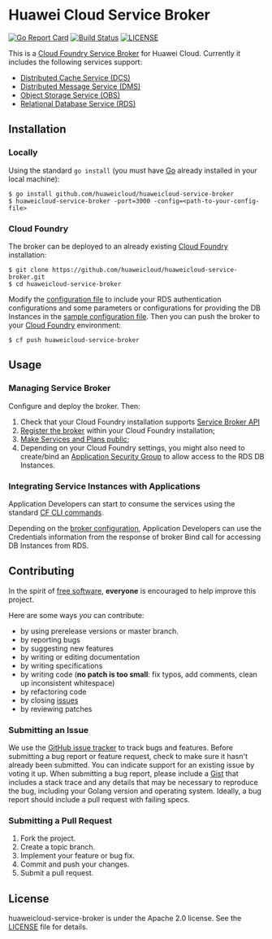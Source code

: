 # Huawei Cloud Service Broker
[![Go Report Card](https://goreportcard.com/badge/github.com/huaweicloud/huaweicloud-service-broker?branch=master)](https://goreportcard.com/badge/github.com/huaweicloud/huaweicloud-service-broker)
[![Build Status](https://travis-ci.org/huaweicloud/huaweicloud-service-broker.svg?branch=master)](https://travis-ci.org/huaweicloud/huaweicloud-service-broker)
[![LICENSE](https://img.shields.io/badge/license-Apache%202-blue.svg)](https://github.com/huaweicloud/huaweicloud-service-broker/blob/master/LICENSE)

This is a [Cloud Foundry Service Broker](https://docs.cloudfoundry.org/services/overview.html) for Huawei Cloud.
Currently it includes the following services support:
* [Distributed Cache Service (DCS)](http://www.huaweicloud.com/en-us/product/dcs.html) 
* [Distributed Message Service (DMS)](http://www.huaweicloud.com/en-us/product/dms.html) 
* [Object Storage Service (OBS)](http://www.huaweicloud.com/en-us/product/obs.html) 
* [Relational Database Service (RDS)](http://www.huaweicloud.com/en-us/product/rds.html) 

## Installation

### Locally

Using the standard `go install` (you must have [Go](https://golang.org/) already installed in your local machine):

```
$ go install github.com/huaweicloud/huaweicloud-service-broker
$ huaweicloud-service-broker -port=3000 -config=<path-to-your-config-file>
```

### Cloud Foundry

The broker can be deployed to an already existing [Cloud Foundry](https://www.cloudfoundry.org/) installation:

```
$ git clone https://github.com/huaweicloud/huaweicloud-service-broker.git
$ cd huaweicloud-service-broker
```

Modify the [configuration file](https://github.com/huaweicloud/huaweicloud-service-broker/blob/master/config.json) to include your RDS authentication configurations and some parameters or configurations for providing the DB Instances in the [sample configuration file](https://github.com/huaweicloud/huaweicloud-service-broker/blob/master/config.json). Then you can push the broker to your [Cloud Foundry](https://www.cloudfoundry.org/) environment:

```
$ cf push huaweicloud-service-broker
```

## Usage

### Managing Service Broker

Configure and deploy the broker. Then:

1. Check that your Cloud Foundry installation supports [Service Broker API](https://docs.cloudfoundry.org/services/api.html)
2. [Register the broker](https://docs.cloudfoundry.org/services/managing-service-brokers.html#register-broker) within your Cloud Foundry installation;
3. [Make Services and Plans public](https://docs.cloudfoundry.org/services/access-control.html#enable-access);
4. Depending on your Cloud Foundry settings, you might also need to create/bind an [Application Security Group](https://docs.cloudfoundry.org/adminguide/app-sec-groups.html) to allow access to the RDS DB Instances.

### Integrating Service Instances with Applications

Application Developers can start to consume the services using the standard [CF CLI commands](https://docs.cloudfoundry.org/devguide/services/managing-services.html).

Depending on the [broker configuration](https://github.com/huaweicloud/huaweicloud-service-broker/blob/master/CONFIGURATION.md#rds-broker-configuration), Application Developers can use the Credentials information from the
response of broker Bind call for accessing DB Instances from RDS.


## Contributing

In the spirit of [free software](http://www.fsf.org/licensing/essays/free-sw.html), **everyone** is encouraged to help improve this project.

Here are some ways *you* can contribute:

* by using prerelease versions or master branch.
* by reporting bugs
* by suggesting new features
* by writing or editing documentation
* by writing specifications
* by writing code (**no patch is too small**: fix typos, add comments, clean up inconsistent whitespace)
* by refactoring code
* by closing [issues](https://github.com/huaweicloud/huaweicloud-service-broker/issues)
* by reviewing patches

### Submitting an Issue

We use the [GitHub issue tracker](https://github.com/huaweicloud/huaweicloud-service-broker/issues) to track bugs and features. Before submitting a bug report or feature request, check to make sure it hasn't already been submitted. You can indicate support for an existing issue by voting it up. When submitting a bug report, please include a [Gist](http://gist.github.com/) that includes a stack trace and any details that may be necessary to reproduce the bug, including your Golang version and operating system. Ideally, a bug report should include a pull request with failing specs.

### Submitting a Pull Request

1. Fork the project.
2. Create a topic branch.
3. Implement your feature or bug fix.
4. Commit and push your changes.
5. Submit a pull request.

## License

huaweicloud-service-broker is under the Apache 2.0 license. See the [LICENSE](LICENSE) file for details.

